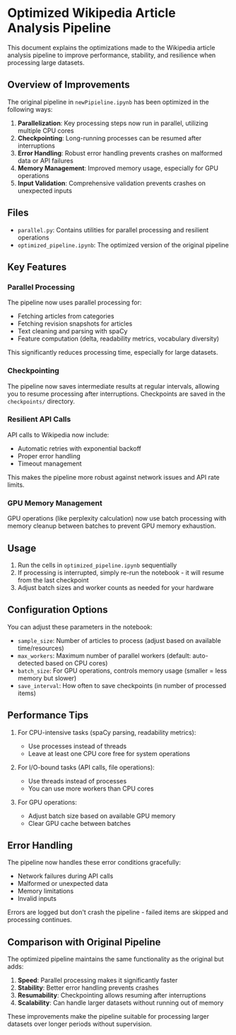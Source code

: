 # Optimized Wikipedia Article Analysis Pipeline

This document explains the optimizations made to the Wikipedia article analysis pipeline to improve performance, stability, and resilience when processing large datasets.

## Overview of Improvements

The original pipeline in `newPipieline.ipynb` has been optimized in the following ways:

1. **Parallelization**: Key processing steps now run in parallel, utilizing multiple CPU cores
2. **Checkpointing**: Long-running processes can be resumed after interruptions
3. **Error Handling**: Robust error handling prevents crashes on malformed data or API failures
4. **Memory Management**: Improved memory usage, especially for GPU operations
5. **Input Validation**: Comprehensive validation prevents crashes on unexpected inputs

## Files

- `parallel.py`: Contains utilities for parallel processing and resilient operations
- `optimized_pipeline.ipynb`: The optimized version of the original pipeline

## Key Features

### Parallel Processing

The pipeline now uses parallel processing for:
- Fetching articles from categories
- Fetching revision snapshots for articles
- Text cleaning and parsing with spaCy
- Feature computation (delta, readability metrics, vocabulary diversity)

This significantly reduces processing time, especially for large datasets.

### Checkpointing

The pipeline now saves intermediate results at regular intervals, allowing you to resume processing after interruptions. Checkpoints are saved in the `checkpoints/` directory.

### Resilient API Calls

API calls to Wikipedia now include:
- Automatic retries with exponential backoff
- Proper error handling
- Timeout management

This makes the pipeline more robust against network issues and API rate limits.

### GPU Memory Management

GPU operations (like perplexity calculation) now use batch processing with memory cleanup between batches to prevent GPU memory exhaustion.

## Usage

1. Run the cells in `optimized_pipeline.ipynb` sequentially
2. If processing is interrupted, simply re-run the notebook - it will resume from the last checkpoint
3. Adjust batch sizes and worker counts as needed for your hardware

## Configuration Options

You can adjust these parameters in the notebook:

- `sample_size`: Number of articles to process (adjust based on available time/resources)
- `max_workers`: Maximum number of parallel workers (default: auto-detected based on CPU cores)
- `batch_size`: For GPU operations, controls memory usage (smaller = less memory but slower)
- `save_interval`: How often to save checkpoints (in number of processed items)

## Performance Tips

1. For CPU-intensive tasks (spaCy parsing, readability metrics):
   - Use processes instead of threads
   - Leave at least one CPU core free for system operations

2. For I/O-bound tasks (API calls, file operations):
   - Use threads instead of processes
   - You can use more workers than CPU cores

3. For GPU operations:
   - Adjust batch size based on available GPU memory
   - Clear GPU cache between batches

## Error Handling

The pipeline now handles these error conditions gracefully:

- Network failures during API calls
- Malformed or unexpected data
- Memory limitations
- Invalid inputs

Errors are logged but don't crash the pipeline - failed items are skipped and processing continues.

## Comparison with Original Pipeline

The optimized pipeline maintains the same functionality as the original but adds:

1. **Speed**: Parallel processing makes it significantly faster
2. **Stability**: Better error handling prevents crashes
3. **Resumability**: Checkpointing allows resuming after interruptions
4. **Scalability**: Can handle larger datasets without running out of memory

These improvements make the pipeline suitable for processing larger datasets over longer periods without supervision.
